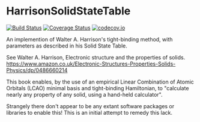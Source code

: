 # HarrisonSolidStateTable

[![Build Status](https://travis-ci.org/jarvist/HarrisonSolidStateTable.jl.svg?branch=master)](https://travis-ci.org/jarvist/HarrisonSolidStateTable.jl)
[![Coverage Status](https://coveralls.io/repos/jarvist/HarrisonSolidStateTable.jl/badge.svg?branch=master&service=github)](https://coveralls.io/github/jarvist/HarrisonSolidStateTable.jl?branch=master)
[![codecov.io](http://codecov.io/github/jarvist/HarrisonSolidStateTable.jl/coverage.svg?branch=master)](http://codecov.io/github/jarvist/HarrisonSolidStateTable.jl?branch=master)

An implemention of Walter A. Harrison's tight-binding method, with parameters as described in his Solid State Table. 

See Walter A. Harrison, Electronic structure and the properties of solids. https://www.amazon.co.uk/Electronic-Structures-Properties-Solids-Physics/dp/0486660214

This book enables, by the use of an empirical Linear Combination of Atomic Orbitals (LCAO) minimal basis and tight-binding Hamiltonian, to "calculate nearly any property of any solid, using a hand-held calculator".

Strangely there don't appear to be any extant software packages or libraries to enable this! This is an initial attempt to remedy this lack.
